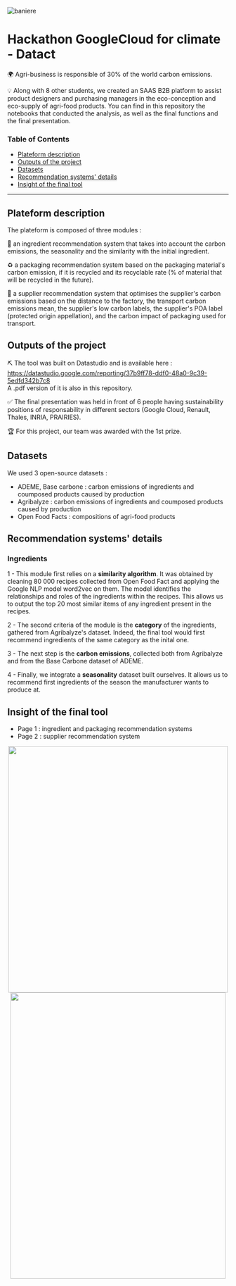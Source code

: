![baniere](https://user-images.githubusercontent.com/74012095/177355542-0d9f9e33-04ca-4684-b107-3de62fba269f.png)
# Hackathon GoogleCloud for climate - Datact
:earth_africa:   Agri-business is responsible of 30% of the world carbon emissions.  
  
:bulb:   Along with 8 other students, we created an SAAS B2B platform to assist product designers and purchasing managers in the eco-conception and eco-supply of agri-food products. You can find in this repository the notebooks that conducted the analysis, as well as the final functions and the final presentation.   

### Table of Contents  
- [Plateform description](#plateform-description)  
- [Outputs of the project](#outputs-of-the-project)  
- [Datasets](#datasets)  
- [Recommendation systems' details](#recommendation-systems-details)
- [Insight of the final tool](#insight-of-the-final-tool)  
***
  
## Plateform description
The plateform is composed of three modules :  
  
  :ear_of_rice: an ingredient recommendation system that takes into account the carbon emissions, the seasonality and the similarity with the initial ingredient.   
  
  :recycle: a packaging recommendation system based on the packaging material's carbon emission, if it is recycled and its recyclable rate (% of material that will be recycled in the future).  
  
  :tractor: a supplier recommendation system that optimises the supplier's carbon emissions based on the distance to the factory, the transport carbon emissions mean, the supplier's low carbon labels, the supplier's POA label (protected origin appellation), and the carbon impact of packaging used for transport.  
  
## Outputs of the project
    
:pick:   The tool was built on Datastudio and is available here :  
https://datastudio.google.com/reporting/37b9ff78-ddf0-48a0-9c39-5edfd342b7c8  
A .pdf version of it is also in this repository. 
  
:white_check_mark:  The final presentation was held in front of 6 people having sustainability positions of responsability in different sectors (Google Cloud, Renault, Thales, INRIA, PRAIRIES).  
  
:trophy:   For this project, our team was awarded with the 1st prize.    
  
## Datasets 
We used 3 open-source datasets :  
- ADEME, Base carbone : carbon emissions of ingredients and coumposed products caused by production
- Agribalyze : carbon emissions of ingredients and coumposed products caused by production
- Open Food Facts : compositions of agri-food products
  
## Recommendation systems' details
### Ingredients 
  1 - This module first relies on a **similarity algorithm**. It was obtained by cleaning 80 000 recipes collected from Open Food Fact and applying the Google NLP model word2vec on them. The model identifies the relationships and roles of the ingredients within the recipes. This allows us to output the top 20 most similar items of any ingredient present in the recipes.  
  
  2 - The second criteria of the module is the **category** of the ingredients, gathered from Agribalyze's dataset. Indeed, the final tool would first recommend ingredients of the same category as the inital one.  
  
  3 - The next step is the **carbon emissions**, collected both from Agribalyze and from the Base Carbone dataset of ADEME.  
  
  4 - Finally, we integrate a **seasonality** dataset built ourselves. It allows us to recommend first ingredients of the season the manufacturer wants to produce at. 
  
## Insight of the final tool
- Page 1 : ingredient and packaging recommendation systems
- Page 2 : supplier recommendation system   
<p align="center">
  <a href="url">
    <img src="https://user-images.githubusercontent.com/74012095/177353928-680f72ec-2c09-4ea9-a998-2bcf6033f83e.jpg" height="560" width="500" >
  <a href="url">
    <img src="https://user-images.githubusercontent.com/74012095/177355713-d2edabe0-547c-4e9c-88eb-5f98792a52a7.jpg" height="650" width="490" >
</p>
